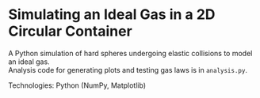 # Simulating an Ideal Gas in a 2D Circular Container  

A Python simulation of hard spheres undergoing elastic collisions to model an ideal gas.  
Analysis code for generating plots and testing gas laws is in `analysis.py`.  

Technologies: Python (NumPy, Matplotlib)

